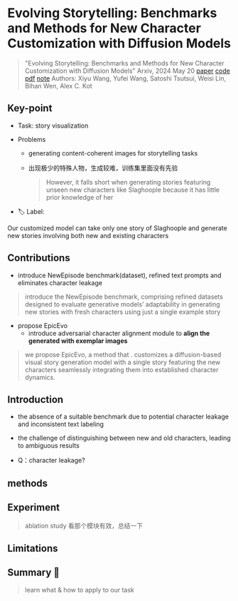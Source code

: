 # Evolving Storytelling: Benchmarks and Methods for New Character Customization with Diffusion Models

> "Evolving Storytelling: Benchmarks and Methods for New Character Customization with Diffusion Models" Arxiv, 2024 May 20
> [paper](http://arxiv.org/abs/2405.11852v1) [code]() [pdf](./2024_05_Arxiv_Evolving-Storytelling--Benchmarks-and-Methods-for-New-Character-Customization-with-Diffusion-Models.pdf) [note](./2024_05_Arxiv_Evolving-Storytelling--Benchmarks-and-Methods-for-New-Character-Customization-with-Diffusion-Models_Note.md)
> Authors: Xiyu Wang, Yufei Wang, Satoshi Tsutsui, Weisi Lin, Bihan Wen, Alex C. Kot

## Key-point

- Task: story visualization

- Problems

  - generating content-coherent images for storytelling tasks

  - 出现极少的特殊人物，生成较难，训练集里面没有先验

    > However, it falls short when generating stories featuring unseen new characters like Slaghoople because it has little prior knowledge of her

    

- :label: Label:



 Our customized model can take only one story of Slaghoople and generate new stories involving both new and existing characters



## Contributions

- introduce NewEpisode benchmark(dataset), refined text prompts and eliminates character leakage

> introduce the NewEpisode benchmark, comprising refined datasets designed to evaluate generative models’ adaptability in generating new stories with fresh characters using just a single example story

- propose EpicEvo
  - introduce adversarial character alignment module to **align the generated with exemplar images**

> we propose EpicEvo, a method that . customizes a diffusion-based visual story generation model with a single story featuring the new characters seamlessly integrating them into established character dynamics.



## Introduction

- the absence of a suitable benchmark due to potential character leakage and inconsistent text labeling

- the challenge of distinguishing between new and old characters, leading to ambiguous results



- Q：character leakage?



## methods

## Experiment

> ablation study 看那个模块有效，总结一下

## Limitations

## Summary :star2:

> learn what & how to apply to our task

